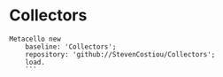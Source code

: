 # Collectors
```Smalltalk
Metacello new
    baseline: 'Collectors';
    repository: 'github://StevenCostiou/Collectors';
    load.
    ```
